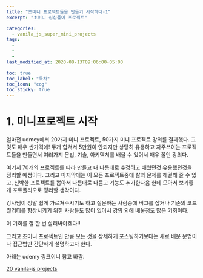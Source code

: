 ```yaml
---
title: "초미니 프로젝트들을 만들기 시작하다-1"
excerpt: "초미니 심심풀이 프로젝트"

categories:
  - vanila_js_super_mini_projects
tags:
  -
  -
  -
last_modified_at: 2020-08-13T09:06:00-05:00

toc: true
toc_label: "목차"
toc_icon: "cog"
toc_sticky: true
---
```


# 1. 미니프로젝트 시작

얼마전 udmey에서 20가지 미니 프로젝트, 50가지 미니 프로젝트 강의를 결제했다. 그것도 매우 싼가격에! 두개 합쳐서 5만원이 안되지만 상당히 유용하고 자주쓰이는 프로젝트들을 만들면서 여러가지 문법, 기술, 아키텍쳐를 배울 수 있어서 매우 꿀인 강의다.

여기서 70개의 프로젝트를 따라 만들고 내 나름대로 수정하고 배웠던것 유용했던것을 정리할 예정이다. 그리고 마지막에는 이 모든 프로젝트중에 삶의 문제를 해결해 줄 수 있고, 신박한 프로젝트를 뽑아서 나름대로 다듬고 기능도 추가한다음 한데 모아서 보기좋게 포트폴리오로 정리할 생각이다.

강사님이 정말 쉽게 가르쳐주시기도 하고 질문하는 사람중에 버그를 잡거나 기존의 코드 퀄리티를 향상시키기 위한 사람들도 많이 있어서 강의 외에 배울점도 많은 기회이다.

이 기회를 잘 한 번 살려봐야겠다!!

그리고 초미니 프로젝트인 만큼 모든 것을 상세하게 포스팅하기보다는 새로 배운 문법이나 접근법만 간단하게 설명하고자 한다.

아래는 udemy 링크이니 참고 바람.

[20 vanila-js projects](https://www.udemy.com/course/web-projects-with-vanilla-javascript/)
